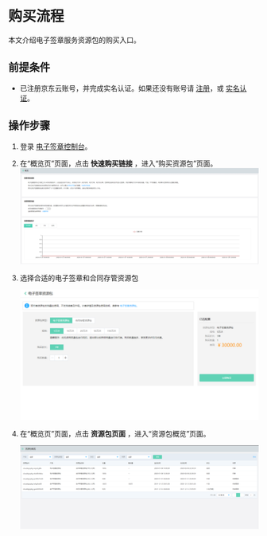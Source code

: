 # 购买流程

本文介绍电子签章服务资源包的购买入口。

## 前提条件

- 已注册京东云账号，并完成实名认证。如果还没有账号请 [注册](https://accounts.jdcloud.com/p/regPage?source=jdcloud&ReturnUrl=//uc.jdcloud.com/passport/complete?returnUrl=http://uc.jdcloud.com/redirect/loginRouter?returnUrl=https%3A%2F%2Fwww.jdcloud.com%2Fhelp%2Fdetail%2F734%2FisCatalog%2F1)，或 [实名认证](https://uc.jdcloud.com/account/certify)。

## 操作步骤

1. 登录 [电子签章控制台](https://cloudsign-console.jdcloud.com/sign)。

2. 在“概览页”页面，点击 **快速购买链接** ，进入“购买资源包”页面。 ![资源包快速购买](/image/Electronic-Signature/资源包快速购买.png)

3. 选择合适的电子签章和合同存管资源包

   ![购买资源包](/image/Electronic-Signature/购买资源包.png)

4. 在“概览页”页面，点击 **资源包页面** ，进入“资源包概览”页面。

   ![资源包概览](/image/Electronic-Signature/资源包概览.png)
